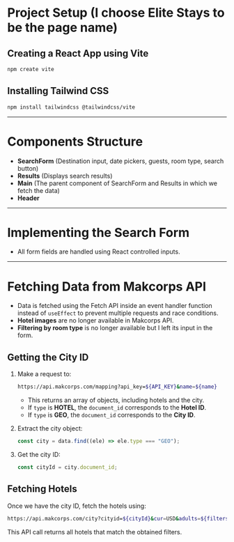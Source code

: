 # Project Setup (I choose Elite Stays to be the page name)

## Creating a React App using Vite

```sh
npm create vite
```

## Installing Tailwind CSS

```sh
npm install tailwindcss @tailwindcss/vite
```

---

# Components Structure

- **SearchForm** (Destination input, date pickers, guests, room type, search button)
- **Results** (Displays search results)
- **Main** (The parent component of SearchForm and Results in which we fetch the data)
- **Header**

---

# Implementing the Search Form

- All form fields are handled using React controlled inputs.

---

# Fetching Data from Makcorps API

- Data is fetched using the Fetch API inside an event handler function instead of `useEffect` to prevent multiple requests and race conditions.
- **Hotel images** are no longer available in Makcorps API.
- **Filtering by room type** is no longer available but I left its input in the form.

## Getting the City ID

1. Make a request to:

   ```sh
   https://api.makcorps.com/mapping?api_key=${API_KEY}&name=${name}
   ```

   - This returns an array of objects, including hotels and the city.
   - If `type` is **HOTEL**, the `document_id` corresponds to the **Hotel ID**.
   - If `type` is **GEO**, the `document_id` corresponds to the **City ID**.

2. Extract the city object:

   ```js
   const city = data.find((ele) => ele.type === "GEO");
   ```

3. Get the city ID:
   ```js
   const cityId = city.document_id;
   ```

## Fetching Hotels

Once we have the city ID, fetch the hotels using:

```sh
https://api.makcorps.com/city?cityid=${cityId}&cur=USD&adults=${filters.adults}&children=${filters.children}&rooms=1&pagination=0&checkin=${filters.checkIn}&checkout=${filters.checkOut}&api_key=${API_KEY}
```

This API call returns all hotels that match the obtained filters.
